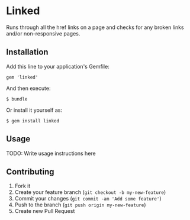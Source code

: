 # Linked

Runs through all the href links on a page and checks for any broken links and/or non-responsive pages.

## Installation

Add this line to your application's Gemfile:

    gem 'linked'

And then execute:

    $ bundle

Or install it yourself as:

    $ gem install linked

## Usage

TODO: Write usage instructions here

## Contributing

1. Fork it
2. Create your feature branch (`git checkout -b my-new-feature`)
3. Commit your changes (`git commit -am 'Add some feature'`)
4. Push to the branch (`git push origin my-new-feature`)
5. Create new Pull Request
